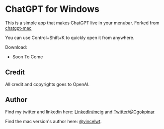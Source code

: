 # ChatGPT for Windows

This is a simple app that makes ChatGPT live in your menubar. Forked from [chatgpt-mac](https://github.com/vincelwt/chatgpt-mac)

You can use Control+Shift+K to quickly open it from anywhere.

Download:

- Soon To Come

<!-- <p align="center">
  <img src="./images/screenshot.jpeg" width="500">
</p> -->

## Credit

All credit and copyrights goes to OpenAI.

## Author

Find my twitter and linkedin here: [LinkedIn/mcig](https://www.linkedin.com/in/m-cig/) and
[Twitter/@Cgokpinar](https://twitter.com/CGokpinar)

Find the mac version's author here: [@vincelwt](https://twitter.com/vincelwt).

